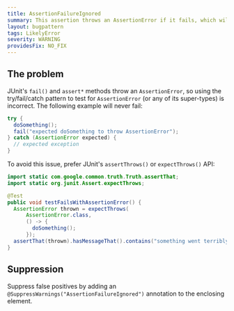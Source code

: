 ```yaml
---
title: AssertionFailureIgnored
summary: This assertion throws an AssertionError if it fails, which will be caught by an enclosing try block.
layout: bugpattern
tags: LikelyError
severity: WARNING
providesFix: NO_FIX
---
```


<!--
*** AUTO-GENERATED, DO NOT MODIFY ***
To make changes, edit the @BugPattern annotation or the explanation in docs/bugpattern.
-->

## The problem
JUnit's `fail()` and `assert*` methods throw an `AssertionError`, so using the
try/fail/catch pattern to test for `AssertionError` (or any of its super-types)
is incorrect. The following example will never fail:

```java
try {
  doSomething();
  fail("expected doSomething to throw AssertionError");
} catch (AssertionError expected) {
  // expected exception
}
```

To avoid this issue, prefer JUnit's `assertThrows()` or `expectThrows()` API:

```java
import static com.google.common.truth.Truth.assertThat;
import static org.junit.Assert.expectThrows;

@Test
public void testFailsWithAssertionError() {
  AssertionError thrown = expectThrows(
      AssertionError.class,
      () -> {
        doSomething();
      });
  assertThat(thrown).hasMessageThat().contains("something went terribly wrong");
}
```

## Suppression
Suppress false positives by adding an `@SuppressWarnings("AssertionFailureIgnored")` annotation to the enclosing element.
